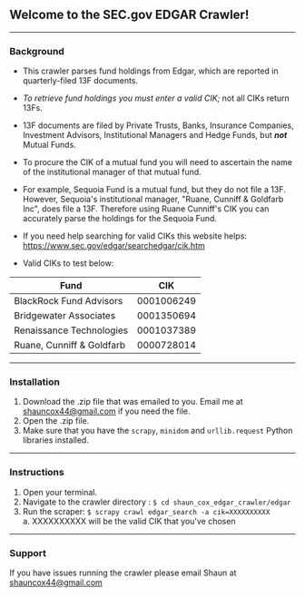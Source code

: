## Welcome to the SEC.gov EDGAR Crawler!  
---

### Background  

* This crawler parses fund holdings from Edgar, which are reported 
in quarterly-filed 13F documents.  

* *To retrieve fund holdings you must enter a valid CIK;*
not all CIKs return 13Fs.  

* 13F documents are filed by Private Trusts, Banks, Insurance
Companies, Investment Advisors, Institutional Managers and
Hedge Funds, but _**not**_ Mutual Funds.

* To procure the CIK of a mutual fund you will need to 
ascertain the name of the institutional manager of that 
mutual fund.  

* For example, Sequoia Fund is a mutual fund, but they do not file a 13F. 
However, Sequoia's institutional manager, "Ruane, Cunniff & Goldfarb Inc", 
does file a 13F. Therefore using Ruane Cunniff's CIK you can accurately 
parse the holdings for the Sequoia Fund.  

* If you need help searching for valid CIKs this website helps:  
https://www.sec.gov/edgar/searchedgar/cik.htm  

* Valid CIKs to test below:  

| Fund     | CIK   |
| ------------------------ | ------------------- |
| BlackRock Fund Advisors   | 0001006249 |
| Bridgewater Associates    | 0001350694 |
| Renaissance Technologies  | 0001037389 |
| Ruane, Cunniff & Goldfarb | 0000728014 |

---

### Installation  
1. Download the .zip file that was emailed to you. Email me at 
shauncox44@gmail.com if you need the file.  
2. Open the .zip file.  
3. Make sure that you have the `scrapy`, `minidom` and `urllib.request`
Python libraries installed.  

---

### Instructions  
1. Open your terminal.  
2. Navigate to the crawler directory : `$ cd shaun_cox_edgar_crawler/edgar`  
3. Run the scraper: `$ scrapy crawl edgar_search -a cik=XXXXXXXXXX`  
  a. XXXXXXXXXX will be the valid CIK that you've chosen  

---

### Support  
If you have issues running the crawler please email Shaun at 
shauncox44@gmail.com  